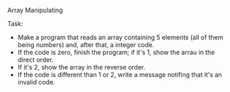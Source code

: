 Array Manipulating

Task:
  - Make a program that reads an array containing 5 elements (all of them being numbers) and, after that, a integer
code.
  - If the code is zero, finish the program; if it's 1, show the arrau in the direct order.
  - If it's 2, show the array in the reverse order.
  - If the code is different than 1 or 2, write a message notifing that it's an invalid code.

